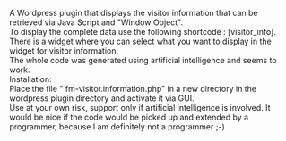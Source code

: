 A Wordpress plugin that displays the visitor information that can be retrieved via Java Script and "Window Object".
<br>
To display the complete data use the following shortcode : [visitor_info].
There is a widget where you can select what you want to display in the widget for visitor information.
<br>
The whole code was generated using artificial intelligence and seems to work.
<br>
Installation:<br>
Place the file " fm-visitor.information.php" in a new directory in the wordpress plugin directory and activate it via GUI.
<br>
Use at your own risk, support only if artificial intelligence is involved.
It would be nice if the code would be picked up and extended by a programmer, because I am definitely not a programmer ;-)
<br>
